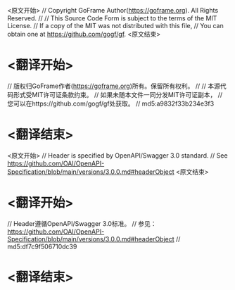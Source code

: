 
<原文开始>
// Copyright GoFrame Author(https://goframe.org). All Rights Reserved.
//
// This Source Code Form is subject to the terms of the MIT License.
// If a copy of the MIT was not distributed with this file,
// You can obtain one at https://github.com/gogf/gf.
<原文结束>

# <翻译开始>
// 版权归GoFrame作者(https://goframe.org)所有。保留所有权利。
//
// 本源代码形式受MIT许可证条款约束。
// 如果未随本文件一同分发MIT许可证副本，
// 您可以在https://github.com/gogf/gf处获取。
// md5:a9832f33b234e3f3
# <翻译结束>


<原文开始>
// Header is specified by OpenAPI/Swagger 3.0 standard.
// See https://github.com/OAI/OpenAPI-Specification/blob/main/versions/3.0.0.md#headerObject
<原文结束>

# <翻译开始>
// Header遵循OpenAPI/Swagger 3.0标准。
// 参见：https://github.com/OAI/OpenAPI-Specification/blob/main/versions/3.0.0.md#headerObject
// md5:df7c9f506710dc39
# <翻译结束>

